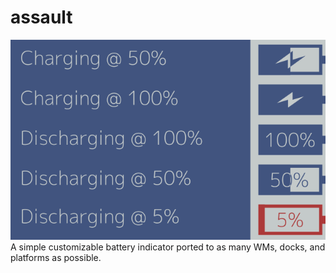 assault
=======
![Demonstration](./demo.png)
A simple customizable battery indicator ported to as many WMs, docks, and platforms as possible.
